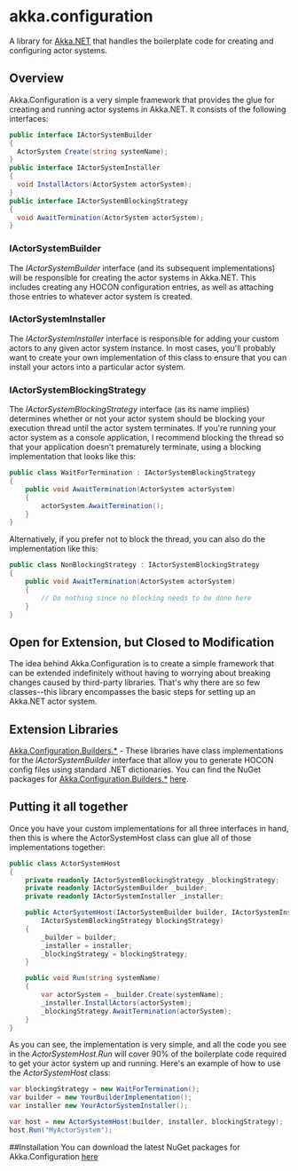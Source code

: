 # akka.configuration
A library for [Akka.NET](http://getakka.net) that handles the boilerplate code for creating and configuring actor systems.

## Overview
Akka.Configuration is a very simple framework that provides the glue for creating and running actor systems in Akka.NET. It consists of the following interfaces:

```csharp
public interface IActorSystemBuilder
{
  ActorSystem Create(string systemName);
}
public interface IActorSystemInstaller
{
  void InstallActors(ActorSystem actorSystem);
}
public interface IActorSystemBlockingStrategy
{
  void AwaitTermination(ActorSystem actorSystem);
}
```

### IActorSystemBuilder
The *IActorSystemBuilder* interface (and its subsequent implementations) will be responsible for creating the actor systems in Akka.NET. This includes creating any HOCON configuration entries, as well as attaching those entries to whatever actor system is created.

### IActorSystemInstaller
The *IActorSystemInstaller* interface is responsible for adding your custom actors to any given actor system instance. In most cases, you'll probably want to create your own implementation of this class to ensure that you can install your actors into a particular actor system.

### IActorSystemBlockingStrategy
The *IActorSystemBlockingStrategy* interface (as its name implies) determines whether or not your actor system should be blocking your execution thread until the actor system terminates. If you're running your actor system as a console application, I recommend blocking the thread so that your application doesn't prematurely terminate, using a blocking implementation that looks like this:

```csharp
public class WaitForTermination : IActorSystemBlockingStrategy
{
    public void AwaitTermination(ActorSystem actorSystem)
    {
        actorSystem.AwaitTermination();
    }
}

```
Alternatively, if you prefer not to block the thread, you can also do the implementation like this:
```csharp
public class NonBlockingStrategy : IActorSystemBlockingStrategy
{
    public void AwaitTermination(ActorSystem actorSystem)
    {
        // Do nothing since no blocking needs to be done here
    }
}
```

## Open for Extension, but Closed to Modification
The idea behind Akka.Configuration is to create a simple framework that can be extended indefinitely without having to worrying about breaking changes caused by third-party libraries. That's why there are so few classes--this library encompasses the basic steps for setting up an Akka.NET actor system.

## Extension Libraries
[Akka.Configuration.Builders.*](https://github.com/philiplaureano/akka.configuration.builders) - These libraries have class implementations for the *IActorSystemBuilder* interface that allow you to generate HOCON config files using standard .NET dictionaries. You can find the NuGet packages for [Akka.Configuration.Builders.*](https://github.com/philiplaureano/akka.configuration.builders) [here](https://www.nuget.org/packages?q=akka.configuration).

## Putting it all together
Once you have your custom implementations for all three interfaces in hand, then this is where the ActorSystemHost class can glue all of those implementations together:

```csharp
public class ActorSystemHost
{
    private readonly IActorSystemBlockingStrategy _blockingStrategy;
    private readonly IActorSystemBuilder _builder;
    private readonly IActorSystemInstaller _installer;

    public ActorSystemHost(IActorSystemBuilder builder, IActorSystemInstaller installer, 
        IActorSystemBlockingStrategy blockingStrategy)
    {
        _builder = builder;
        _installer = installer;
        _blockingStrategy = blockingStrategy;
    }

    public void Run(string systemName)
    {
        var actorSystem = _builder.Create(systemName);
        _installer.InstallActors(actorSystem);
        _blockingStrategy.AwaitTermination(actorSystem);
    }
}
```
As you can see, the implementation is very simple, and all the code you see in the *ActorSystemHost.Run* will cover 90% of the boilerplate code required to get your actor system up and running. Here's an example of how to use the *ActorSystemHost* class:

```csharp
var blockingStrategy = new WaitForTermination();
var builder = new YourBuilderImplementation();
var installer new YourActorSystemInstaller();

var host = new ActorSystemHost(builder, installer, blockingStrategy);
host.Run("MyActorSystem");
```

##Installation
You can download the latest NuGet packages for Akka.Configuration [here](https://www.nuget.org/packages/Akka.Configuration)

